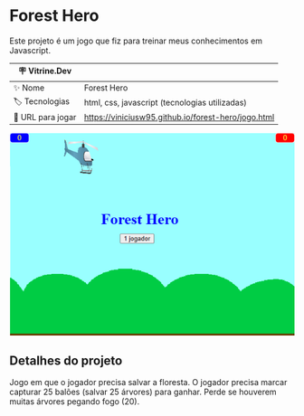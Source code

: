 # Forest Hero

Este projeto é um jogo que fiz para treinar meus conhecimentos em Javascript.

| :placard: Vitrine.Dev |     |
| -------------  | --- |
| :sparkles: Nome        | Forest Hero
| :label: Tecnologias | html, css, javascript (tecnologias utilizadas)
| :rocket: URL para jogar         | https://viniciusw95.github.io/forest-hero/jogo.html

<!-- Inserir imagem com a #vitrinedev ao final do link -->
![](https://raw.githubusercontent.com/viniciusw95/viniciusw95.github.io/main/forest-hero/capa.png#vitrinedev)

## Detalhes do projeto

Jogo em que o jogador precisa salvar a floresta. O jogador precisa marcar capturar 25 balões (salvar 25 árvores) para ganhar. Perde se houverem muitas árvores pegando fogo (20).

